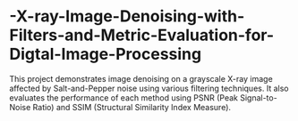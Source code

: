 # -X-ray-Image-Denoising-with-Filters-and-Metric-Evaluation-for-Digtal-Image-Processing
This project demonstrates image denoising on a grayscale X-ray image affected by Salt-and-Pepper noise using various filtering techniques. It also evaluates the performance of each method using PSNR (Peak Signal-to-Noise Ratio) and SSIM (Structural Similarity Index Measure).
